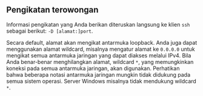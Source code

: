 ## Pengikatan terowongan

Informasi pengikatan yang Anda berikan diteruskan langsung ke klien `ssh` sebagai berikut: `-D [alamat:]port`.

Secara default, alamat akan mengikat antarmuka loopback. Anda juga dapat menggunakan alamat wildcard, misalnya mengatur alamat ke `0.0.0.0` untuk mengikat semua antarmuka jaringan yang dapat diakses melalui IPv4. Bila Anda benar-benar menghilangkan alamat, wildcard `*`, yang memungkinkan koneksi pada semua antarmuka jaringan, akan digunakan. Perhatikan bahwa beberapa notasi antarmuka jaringan mungkin tidak didukung pada semua sistem operasi. Server Windows misalnya tidak mendukung wildcard `*`.
